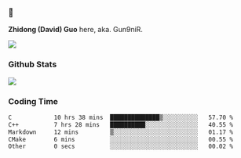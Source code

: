 ### 👋 

**Zhidong (David) Guo** here, aka. Gun9niR.

![](https://komarev.com/ghpvc/?username=Gun9niR&label=Total+Views)

### Github Stats

<img src="https://github-readme-stats.vercel.app/api?username=Gun9niR&count_private=true&show_icons=true&theme=vue-dark&hide_title=true">

### Coding Time

<!--START_SECTION:waka-->

```txt
C            10 hrs 38 mins  ██████████████▒░░░░░░░░░░   57.70 %
C++          7 hrs 28 mins   ██████████░░░░░░░░░░░░░░░   40.55 %
Markdown     12 mins         ▒░░░░░░░░░░░░░░░░░░░░░░░░   01.17 %
CMake        6 mins          ░░░░░░░░░░░░░░░░░░░░░░░░░   00.55 %
Other        0 secs          ░░░░░░░░░░░░░░░░░░░░░░░░░   00.02 %
```

<!--END_SECTION:waka-->
